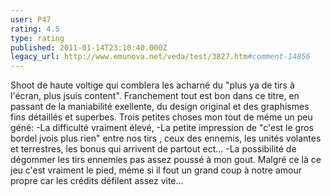 ```yaml
---
user: P47
rating: 4.5
type: rating
published: 2011-01-14T23:10:40.000Z
legacy_url: http://www.emunova.net/veda/test/3827.htm#comment-14856
---
```

Shoot de haute voltige qui comblera les acharné du "plus ya de tirs à l'écran, plus jsuis content".
Franchement tout est bon dans ce titre, en passant de la maniabilité exellente, du design original et des graphismes fins détaillés et superbes.
Trois petites choses mon tout de méme un peu géné:
-La difficulté vraiment élevé,
-La petite impression de "c'est le gros bordel jvois plus rien" entre nos tirs , ceux des ennemis, les unités volantes et terrestres, les bonus qui arrivent de partout ect...
-La possibilité de dégommer les tirs ennemies pas assez poussé à mon gout.
Malgré ce là ce jeu c'est vraiment le pied, méme si il fout un grand coup à notre amour propre car les crédits défilent assez vite...